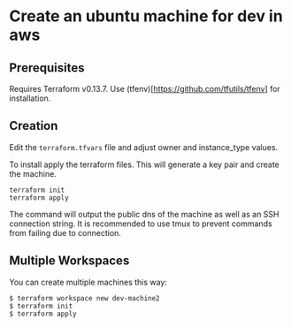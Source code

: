 # Create an ubuntu machine for dev in aws 

## Prerequisites 
Requires Terraform v0.13.7. Use (tfenv)[https://github.com/tfutils/tfenv] for installation.

## Creation
Edit the `terraform.tfvars` file and adjust owner and instance_type values.

To install apply the terraform files. This will generate a key pair and create the machine.

``` shell
terraform init
terraform apply
```

The command will output the public dns of the machine as well as an SSH connection string. It is recommended to use tmux to prevent commands from failing due to connection.

## Multiple Workspaces
You can create multiple machines this way:

```
$ terraform workspace new dev-machine2
$ terraform init
$ terraform apply
```